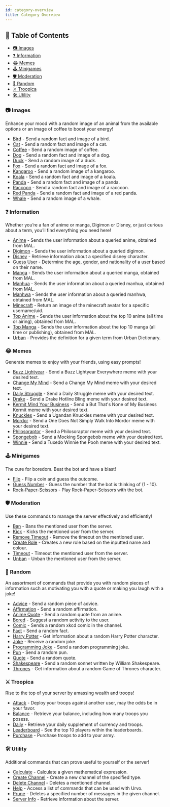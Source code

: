 ```yaml
---
id: category-overview
title: Category Overview
---
```


## 📖 Table of Contents

- [📷 Images](category-overview#-images)
- [❓ Information](category-overview#-information)
- [😂 Memes](category-overview#-memes)
- [🕹️ Minigames](category-overview#%EF%B8%8F-minigames)
- [🛡️ Moderation](category-overview#%EF%B8%8F-moderation)
- [🎲 Random](category-overview#-random)
- [⚔️ Troopica](category-overview#%EF%B8%8F-troopica)
- [🛠️ Utility](category-overview#%EF%B8%8F-utility)

### 📷 Images

Enhance your mood with a random image of an animal from the available options or an image of coffee to boost your energy!

- [Bird](images/bird) - Send a random fact and image of a bird.
- [Cat](images/cat) - Send a random fact and image of a cat.
- [Coffee](images/coffee) - Send a random image of coffee.
- [Dog](images/dog) - Send a random fact and image of a dog.
- [Duck](images/duck) - Send a random image of a duck.
- [Fox](images/fox) - Send a random fact and image of a fox.
- [Kangaroo](images/kangaroo) - Send a random image of a kangaroo.
- [Koala](images/koala) - Send a random fact and image of a koala.
- [Panda](images/panda) - Send a random fact and image of a panda.
- [Raccoon](images/raccoon) - Send a random fact and image of a raccoon.
- [Red Panda](images/red-panda) - Send a random fact and image of a red panda.
- [Whale](images/whale) - Send a random image of a whale.

### ❓ Information

Whether you’re a fan of anime or manga, Digimon or Disney, or just curious about a term, you’ll find everything you need here!

- [Anime](info/anime) - Sends the user information about a queried anime, obtained from MAL.
- [Digimon](info/digimon) - Sends the user information about a queried digimon.
- [Disney](info/disney) - Retrieve information about a specified disney character.
- [Guess User](info/guess-user) - Determine the age, gender, and nationality of a user based on their name.
- [Manga](info/manga) - Sends the user information about a queried manga, obtained from MAL.
- [Manhua](info/manhua) - Sends the user information about a queried manhua, obtained from MAL.
- [Manhwa](info/manhwa) - Sends the user information about a queried manhwa, obtained from MAL.
- [Minecraft](info/minecraft) - Return an image of the minecraft avatar for a specific username/uid.
- [Top Anime](info/top-anime) - Sends the user information about the top 10 anime (all time or airing), obtained from MAL.
- [Top Manga](info/top-manga) - Sends the user information about the top 10 manga (all time or publishing), obtained from MAL.
- [Urban](info/urban) - Provides the definition for a given term from Urban Dictionary.

### 😂 Memes

Generate memes to enjoy with your friends, using easy prompts!

- [Buzz Lightyear](memes/buzz) - Send a Buzz Lightyear Everywhere meme with your desired text.
- [Change My Mind](memes/change-my-mind) - Send a Change My Mind meme with your desired text.
- [Daily Struggle](memes/daily-struggle) - Send a Daily Struggle meme with your desired text.
- [Drake](memes/drake) - Send a Drake Hotline Bling meme with your desired text.
- [Kermit Mind Your Business](memes/kermit) - Send a But That's None of My Business Kermit meme with your desired text.
- [Knuckles](memes/knuckles) - Send a Ugandan Knuckles meme with your desired text.
- [Mordor](memes/mordor) - Send a One Does Not Simply Walk Into Mordor meme with your desired text.
- [Philosoraptor](memes/philosoraptor) - Send a Philosoraptor meme with your desired text.
- [Spongebob](memes/spongebob) - Send a Mocking Spongebob meme with your desired text.
- [Winnie](memes/winnie) - Send a Tuxedo Winnie the Pooh meme with your desired text.

### 🕹️ Minigames

The cure for boredom. Beat the bot and have a blast!

- [Flip](minigames/flip) - Flip a coin and guess the outcome.
- [Guess Number](minigames/guess-number) - Guess the number that the bot is thinking of (1 - 10).
- [Rock-Paper-Scissors](minigames/rps) - Play Rock-Paper-Scissors with the bot.

### 🛡️ Moderation

Use these commands to manage the server effectively and efficiently!

- [Ban](moderation/ban) - Bans the mentioned user from the server.
- [Kick](moderation/kick) - Kicks the mentioned user from the server.
- [Remove Timeout](moderation/remove-timeout) - Remove the timeout on the mentioned user.
- [Create Role](moderation/create-role) - Creates a new role based on the inputted name and colour.
- [Timeout](moderation/timeout) - Timeout the mentioned user from the server.
- [Unban](moderation/unban) - Unban the mentioned user from the server.

### 🎲 Random

An assortment of commands that provide you with random pieces of information such as motivating you with a quote or making you laugh with a joke!

- [Advice](random/advice) - Send a random piece of advice.
- [Affirmation](random/affirmation) - Send a random affirmation.
- [Anime Quote](random/anime-quote) - Send a random quote from an anime.
- [Bored](random/bored) - Suggest a random activity to the user.
- [Comic](random/comic) - Sends a random xkcd comic in the channel.
- [Fact](random/fact) - Send a random fact.
- [Harry Potter](random/harry-potter) - Get information about a random Harry Potter character.
- [Joke](random/joke) - Receive a random joke.
- [Programming Joke](random/programming-joke) - Send a random programming joke.
- [Pun](random/pun) - Send a random pun.
- [Quote](random/quote) - Send a random quote.
- [Shakespeare](random/shakespeare) - Send a random sonnet written by William Shakespeare.
- [Thrones](random/thrones) - Get information about a random Game of Thrones character.

### ⚔️ Troopica

Rise to the top of your server by amassing wealth and troops!

- [Attack](troopica/attack) - Deploy your troops against another user, may the odds be in your favor.
- [Balance](troopica/balance) - Retrieve your balance, including how many troops you posess.
- [Daily](troopica/daily) - Retrieve your daily supplement of currency and troops.
- [Leaderboard](troopica/leaderboard) - See the top 10 players within the leaderboards.
- [Purchase](troopica/purchase) - Purchase troops to add to your army.

### 🛠️ Utility

Additional commands that can prove useful to yourself or the server!

- [Calculate](utility/calculate) - Calculate a given mathematical expression.
- [Create Channel](utility/create-channel) - Create a new channel of the specified type.
- [Delete Channel](utility/delete-channel) - Deletes a mentioned channel.
- [Help](utility/help) - Access a list of commands that can be used with Urvo.
- [Prune](utility/prune) - Deletes a specified number of messages in the given channel.
- [Server Info](utility/server-info) - Retrieve information about the server.
